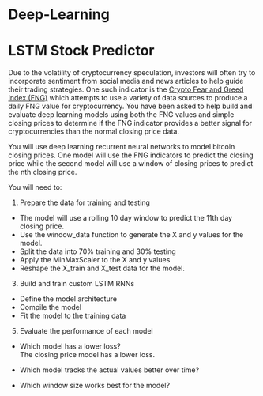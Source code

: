 # Deep-Learning

# LSTM Stock Predictor


Due to the volatility of cryptocurrency speculation, investors will often try to incorporate sentiment from social media and news articles to help guide their trading strategies. One such indicator is the [Crypto Fear and Greed Index (FNG)](https://alternative.me/crypto/fear-and-greed-index/) which attempts to use a variety of data sources to produce a daily FNG value for cryptocurrency. You have been asked to help build and evaluate deep learning models using both the FNG values and simple closing prices to determine if the FNG indicator provides a better signal for cryptocurrencies than the normal closing price data.

You will use deep learning recurrent neural networks to model bitcoin closing prices. One model will use the FNG indicators to predict the closing price while the second model will use a window of closing prices to predict the nth closing price.

You will need to:

1. Prepare the data for training and testing

* The model will use a rolling 10 day window to predict the 11th day closing price.
* Use the window_data function to generate the X and y values for the model.
* Split the data into 70% training and 30% testing
* Apply the MinMaxScaler to the X and y values
* Reshape the X_train and X_test data for the model.

3. Build and train custom LSTM RNNs

* Define the model architecture
* Compile the model
* Fit the model to the training data

5. Evaluate the performance of each model

* Which model has a lower loss?\
  The closing price model has a lower loss.

* Which model tracks the actual values better over time?

* Which window size works best for the model?



